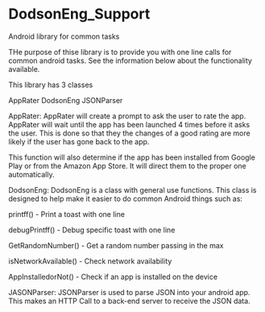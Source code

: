 DodsonEng_Support
=================

Android library for common tasks


THe purpose of thise library is to provide you with one line calls for common android tasks.  See the information below about the functionality available.


This library has 3 classes

AppRater
DodsonEng
JSONParser



AppRater:
AppRater will create a prompt to ask the user to rate the app.  AppRater will wait until the app has been launched 4 times before it asks the user.  This is done so that they the changes of a good rating are more likely if the user has gone back to the app.

This function will also determine if the app has been installed from Google Play or from the Amazon App Store.  It will direct them to the proper one automatically.



DodsonEng:
DodsonEng is a class with general use functions.  This class is designed to help make it easier to  do common Android things such as:

printff() - Print a toast with one line

debugPrintff() - Debug specific toast with one line

GetRandomNumber() - Get a random number passing in the max

isNetworkAvailable() - Check network availability

AppInstalledorNot() - Check if an app is installed on the device



JASONParser:
JSONParser is used to parse JSON into your android app.  This makes an HTTP Call to a back-end server to receive
the JSON data.
